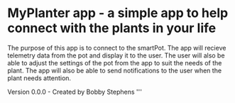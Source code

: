 # MyPlanter app - a simple app to help connect with the plants in your life
The purpose of this app is to connect to the smartPot. The app will recieve telemetry data from the pot and display it to the user. The user will also be able to adjust the settings of the pot from the app to suit the needs of the plant. The app will also be able to send notifications to the user when the plant needs attention.

Version 0.0.0 - Created by Bobby Stephens
'''